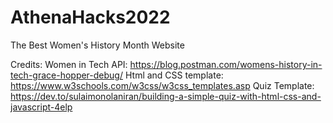 # AthenaHacks2022
The Best Women's History Month Website


Credits:
Women in Tech API: https://blog.postman.com/womens-history-in-tech-grace-hopper-debug/
Html and CSS template: https://www.w3schools.com/w3css/w3css_templates.asp
Quiz Template: https://dev.to/sulaimonolaniran/building-a-simple-quiz-with-html-css-and-javascript-4elp
